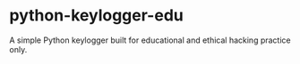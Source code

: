 # python-keylogger-edu
A simple Python keylogger built for educational and ethical hacking practice only.
